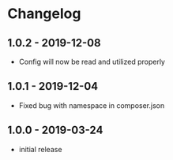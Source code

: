 # Changelog

## 1.0.2 - 2019-12-08

- Config will now be read and utilized properly

## 1.0.1 - 2019-12-04

- Fixed bug with namespace in composer.json

## 1.0.0 - 2019-03-24

- initial release
